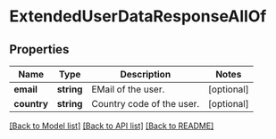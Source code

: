 # ExtendedUserDataResponseAllOf

## Properties
Name | Type | Description | Notes
------------ | ------------- | ------------- | -------------
**email** | **string** | EMail of the user. | [optional] 
**country** | **string** | Country code of the user. | [optional] 

[[Back to Model list]](../README.md#documentation-for-models) [[Back to API list]](../README.md#documentation-for-api-endpoints) [[Back to README]](../README.md)


